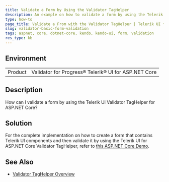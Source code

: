 ```yaml
---
title: Validate a Form by Using the Validator TagHelper
description: An example on how to validate a form by using the Telerik UI Validator TagHelper for ASP.NET Core.
type: how-to
page_title: Validate a From with the Validator TagHelper | Telerik UI for ASP.NET Core Validator
slug: validator-basic-form-validation
tags: aspnet, core, dotnet-core, kendo, kendo-ui, form, validation
res_type: kb
---
```


## Environment

<table>
 <tr>
  <td>Product</td>
  <td>Validator for Progress® Telerik® UI for ASP.NET Core</td>
 </tr>
</table>


## Description

How can I validate a form by using the Telerik UI Validator TagHelper for ASP.NET Core?

## Solution

For the complete implementation on how to create a form that contains Telerik UI components and then validate it by using the Telerik UI for ASP.NET Core Validator TagHelper, refer to [this ASP.NET Core Demo](https://demos.telerik.com/aspnet-core/validator/index).

## See Also

* [Validator TagHelper Overview](https://docs.telerik.com/aspnet-core/tag-helpers/editors/validator/overview)
